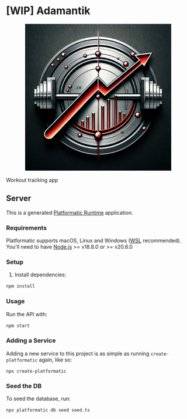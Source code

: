 # [WIP] Adamantik

<p align="center">
  <img src='assets/logo.png' width='400'>
</p>

Workout tracking app

## Server

This is a generated [Platformatic Runtime](https://docs.platformatic.dev/docs/reference/runtime/introduction) application.

### Requirements

Platformatic supports macOS, Linux and Windows ([WSL](https://docs.microsoft.com/windows/wsl/) recommended).
You'll need to have [Node.js](https://nodejs.org/) >= v18.8.0 or >= v20.6.0

### Setup

1. Install dependencies:

```bash
npm install
```

### Usage

Run the API with:

```bash
npm start
```

### Adding a Service

Adding a new service to this project is as simple as running `create-platformatic` again, like so:

```
npx create-platformatic
```

### Seed the DB

To seed the database, run:

```
npx platformatic db seed seed.ts
```
